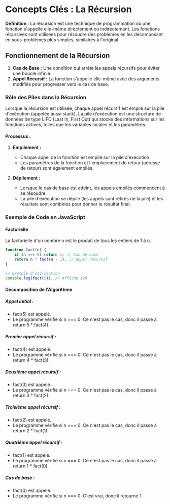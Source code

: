 # Concepts Clés : La Récursion

**Définition :** La récursion est une technique de programmation où une fonction s'appelle elle-même directement ou indirectement. Les fonctions récursives sont utilisées pour résoudre des problèmes en les décomposant en sous-problèmes plus simples, similaires à l'original.

## Fonctionnement de la Récursion

1. **Cas de Base :** Une condition qui arrête les appels récursifs pour éviter une boucle infinie.
2. **Appel Récursif :** La fonction s'appelle elle-même avec des arguments modifiés pour progresser vers le cas de base.

### Rôle des Piles dans la Récursion

Lorsque la récursion est utilisée, chaque appel récursif est empilé sur la pile d'exécution (appelée aussi stack). La pile d'exécution est une structure de données de type LIFO (Last In, First Out) qui stocke des informations sur les fonctions actives, telles que les variables locales et les paramètres.

#### Processus :

1. **Empilement :**
   - Chaque appel de la fonction est empilé sur la pile d'exécution.
   - Les paramètres de la fonction et l'emplacement de retour (adresse de retour) sont également empilés.
   
2. **Dépilement :**
   - Lorsque le cas de base est atteint, les appels empilés commencent à se résoudre.
   - La pile d'exécution se dépile (les appels sont retirés de la pile) et les résultats sont combinés pour donner le résultat final.

### Exemple de Code en JavaScript

#### Factorielle
La factorielle d'un nombre n est le produit de tous les entiers de 1 à n.
```javascript
function fact(n) {
    if (n === 0) return 1; // Cas de base
    return n * fact(n - 1); // Appel récursif
}

// Exemple d'utilisation
console.log(fact(5)); // Affiche 120
```

#### Décomposition de l'Algorithme

##### Appel initial :

- fact(5) est appelé.
- Le programme vérifie si n === 0. Ce n'est pas le cas, donc il passe à return 5 * fact(4).


##### Premier appel récursif :

- fact(4) est appelé.
- Le programme vérifie si n === 0. Ce n'est pas le cas, donc il passe à return 4 * fact(3).


##### Deuxième appel récursif :

- fact(3) est appelé.
- Le programme vérifie si n === 0. Ce n'est pas le cas, donc il passe à return 3 * fact(2).


##### Troisième appel récursif :

- fact(2) est appelé.
- Le programme vérifie si n === 0. Ce n'est pas le cas, donc il passe à return 2 * fact(1).


##### Quatrième appel récursif :

- fact(1) est appelé.
- Le programme vérifie si n === 0. Ce n'est pas le cas, donc il passe à return 1 * fact(0).


##### Cas de base :

- fact(0) est appelé.
- Le programme vérifie si n === 0. C'est vrai, donc il retourne 1.